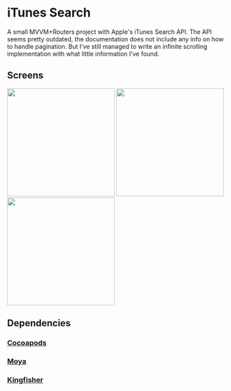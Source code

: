 #  iTunes Search

A small MVVM+Routers project with Apple's iTunes Search API. The API seems pretty outdated, the documentation does not include any info on how to handle pagination. But I've still managed to write an infinite scrolling implementation with what little information I've found. 

## Screens

<p>
<img width="250px" src="https://user-images.githubusercontent.com/81817904/172258528-e011c9ac-5bc5-4f0a-b00c-8a18a93dc1cd.mp4">
<img width="250px" src="https://user-images.githubusercontent.com/81817904/172258550-1f0240a6-89e5-4615-ba83-e3fb1a546fb4.mp4">
<img width="250px" src="https://user-images.githubusercontent.com/81817904/172259045-3a6badd3-e469-4fac-b139-66479c0f19e7.mov">
</p>

## Dependencies

### [Cocoapods](https://github.com/CocoaPods/CocoaPods)

### [Moya](https://github.com/Moya/Moya)

### [Kingfisher](https://github.com/onevcat/Kingfisher)

